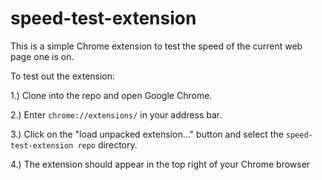 # speed-test-extension
This is a simple Chrome extension to test the speed of the current web page one is on. 

To test out the extension:

1.) Clone into the repo and open Google Chrome.

2.) Enter `chrome://extensions/` in your address bar.

3.) Click on the "load unpacked extension..." button and select the `speed-test-extension repo` directory.

4.) The extension should appear in the top right of your Chrome browser

